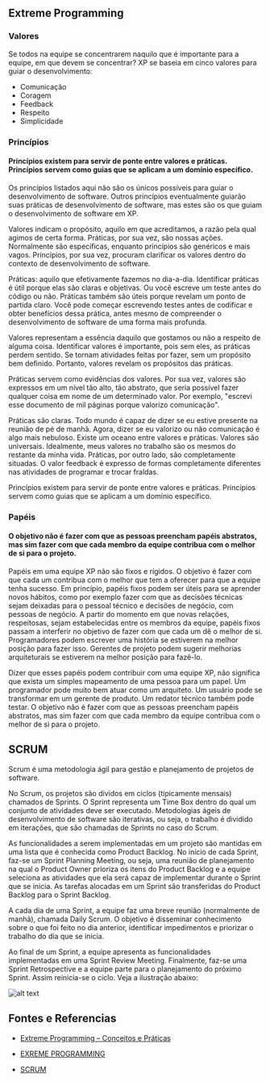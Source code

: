 ## Extreme Programming

### Valores

Se todos na equipe se concentrarem naquilo que é importante para a equipe, em que devem se concentrar? XP se baseia em cinco valores para guiar o desenvolvimento:

* Comunicação
* Coragem
* Feedback
* Respeito
* Simplicidade

### Princípios

#### Princípios existem para servir de ponte entre valores e práticas. Princípios servem como guias que se aplicam a um domínio específico.

Os princípios listados aqui não são os únicos possíveis para guiar o desenvolvimento de software. Outros princípios eventualmente guiarão suas práticas de desenvolvimento de software, mas estes são os que guiam o desenvolvimento de software em XP.

Valores indicam o propósito, aquilo em que acreditamos, a razão pela qual agimos de certa forma. Práticas, por sua vez, são nossas ações. Normalmente são específicas, enquanto princípios são genéricos e mais vagos. Princípios, por sua vez, procuram clarificar os valores dentro do contexto de desenvolvimento de software.

Práticas: aquilo que efetivamente fazemos no dia-a-dia. Identificar práticas é útil porque elas são claras e objetivas. Ou você escreve um teste antes do código ou não. Práticas também são úteis porque revelam um ponto de partida claro. Você pode começar escrevendo testes antes de codificar e obter benefícios dessa prática, antes mesmo de compreender o desenvolvimento de software de uma forma mais profunda.

Valores representam a essência daquilo que gostamos ou não a respeito de alguma coisa. Identificar valores é importante, pois sem eles, as práticas perdem sentido. Se tornam atividades feitas por fazer, sem um propósito bem definido. Portanto, valores revelam os propósitos das práticas.

Práticas servem como evidências dos valores. Por sua vez, valores são expressos em um nível tão alto, tão abstrato, que seria possível fazer qualquer coisa em nome de um determinado valor. Por exemplo, "escrevi esse documento de mil páginas porque valorizo comunicação".

Práticas são claras. Todo mundo é capaz de dizer se eu estive presente na reunião de pé de manhã. Agora, dizer se eu valorizo ou não comunicação é algo mais nebuloso. Existe um oceano entre valores e práticas. Valores são universais. Idealmente, meus valores no trabalho são os mesmos do restante da minha vida. Práticas, por outro lado, são completamente situadas. O valor feedback é expresso de formas completamente diferentes nas atividades de programar e trocar fraldas.

Princípios existem para servir de ponte entre valores e práticas. Princípios servem como guias que se aplicam a um domínio específico.

### Papéis

#### O objetivo não é fazer com que as pessoas preencham papéis abstratos, mas sim fazer com que cada membro da equipe contribua com o melhor de si para o projeto.

Papéis em uma equipe XP não são fixos e rígidos. O objetivo é fazer com que cada um contribua com o melhor que tem a oferecer para que a equipe tenha sucesso. Em princípio, papéis fixos podem ser úteis para se aprender novos hábitos, como por exemplo fazer com que as decisões técnicas sejam deixadas para o pessoal técnico e decisões de negócio, com pessoas de negócio. A partir do momento em que novas relações, respeitosas, sejam estabelecidas entre os membros da equipe, papéis fixos passam a interferir no objetivo de fazer com que cada um dê o melhor de si. Programadores podem escrever uma história se estiverem na melhor posição para fazer isso. Gerentes de projeto podem sugerir melhorias arquiteturais se estiverem na melhor posição para fazê-lo.

Dizer que esses papéis podem contribuir com uma equipe XP, não significa que exista um simples mapeamento de uma pessoa para um papel. Um programador pode muito bem atuar como um arquiteto. Um usuário pode se transformar em um gerente de produto. Um redator técnico também pode testar. O objetivo não é fazer com que as pessoas preencham papéis abstratos, mas sim fazer com que cada membro da equipe contribua com o melhor de si para o projeto.

## SCRUM

Scrum é uma metodologia ágil para gestão e planejamento de projetos de software.

No Scrum, os projetos são dividos em ciclos (tipicamente mensais) chamados de Sprints. O Sprint representa um Time Box dentro do qual um conjunto de atividades deve ser executado. Metodologias ágeis de desenvolvimento de software são iterativas, ou seja, o trabalho é dividido em iterações, que são chamadas de Sprints no caso do Scrum.

As funcionalidades a serem implementadas em um projeto são mantidas em uma lista que é conhecida como Product Backlog. No início de cada Sprint, faz-se um Sprint Planning Meeting, ou seja, uma reunião de planejamento na qual o Product Owner prioriza os itens do Product Backlog e a equipe seleciona as atividades que ela será capaz de implementar durante o Sprint que se inicia. As tarefas alocadas em um Sprint são transferidas do Product Backlog para o Sprint Backlog.

A cada dia de uma Sprint, a equipe faz uma breve reunião (normalmente de manhã), chamada Daily Scrum. O objetivo é disseminar conhecimento sobre o que foi feito no dia anterior, identificar impedimentos e priorizar o trabalho do dia que se inicia.

Ao final de um Sprint, a equipe apresenta as funcionalidades implementadas em uma Sprint Review Meeting. Finalmente, faz-se uma Sprint Retrospective e a equipe parte para o planejamento do próximo Sprint. Assim reinicia-se o ciclo. Veja a ilustração abaixo:

![alt text](http://www.desenvolvimentoagil.com.br/images/scrum/ciclo_scrum.gif)


## Fontes e Referencias

* [Extreme Programming – Conceitos e Práticas](https://www.devmedia.com.br/extreme-programming-conceitos-e-praticas/1498)

* [EXREME PROGRAMMING](http://www.desenvolvimentoagil.com.br/xp/)

* [SCRUM](http://www.desenvolvimentoagil.com.br/scrum/)


